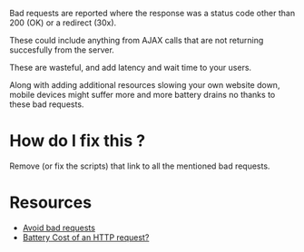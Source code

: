 Bad requests are reported where the response was a status code other than 200 (OK) or a redirect (30x).

These could include anything from AJAX calls that are not returning succesfully from the server.

These are wasteful, and add latency and wait time to your users. 

Along with adding additional resources slowing your own website down, mobile devices might suffer more and more battery drains no thanks to these bad requests.

# How do I fix this ?

Remove (or fix the scripts) that link to all the mentioned bad requests.

# Resources

* [Avoid bad requests](https://varvy.com/pagespeed/avoid-bad-requests.html)
* [Battery Cost of an HTTP request?](http://stackoverflow.com/questions/30353779/battery-cost-of-an-http-request)
